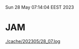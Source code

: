 Sun 28 May 07:14:04 EEST 2023
# JAM
<a href='./cache/202305/28_07.log'>./cache/202305/28_07.log</a>
